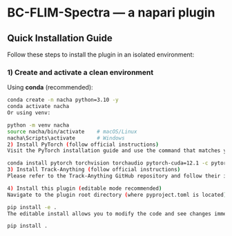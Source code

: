 # BC-FLIM-Spectra — a napari plugin

## Quick Installation Guide

Follow these steps to install the plugin in an isolated environment:

### 1) Create and activate a clean environment

Using **conda** (recommended):

```bash
conda create -n nacha python=3.10 -y
conda activate nacha
Or using venv:

python -m venv nacha
source nacha/bin/activate    # macOS/Linux
nacha\Scripts\activate       # Windows
2) Install PyTorch (follow official instructions)
Visit the PyTorch installation guide and use the command that matches your OS and hardware. For example, with CUDA 12.1:

conda install pytorch torchvision torchaudio pytorch-cuda=12.1 -c pytorch -c nvidia
3) Install Track-Anything (follow official instructions)
Please refer to the Track‑Anything GitHub repository and follow their installation guide to ensure any required models or dependencies are properly set up.

4) Install this plugin (editable mode recommended)
Navigate to the plugin root directory (where pyproject.toml is located) and run:

pip install -e .
The editable install allows you to modify the code and see changes immediately without reinstalling. If you prefer a standard install, use:

pip install .